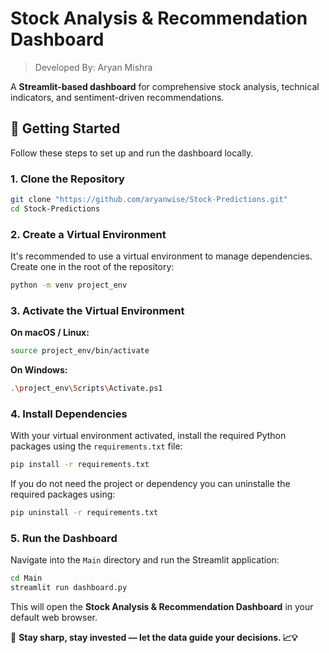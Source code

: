 # Stock Analysis & Recommendation Dashboard

> Developed By: Aryan Mishra

A **Streamlit-based dashboard** for comprehensive stock analysis, technical indicators, and sentiment-driven recommendations.

## 🚀 Getting Started

Follow these steps to set up and run the dashboard locally.

### 1. Clone the Repository

```bash
git clone "https://github.com/aryanwise/Stock-Predictions.git"
cd Stock-Predictions
```

### 2. Create a Virtual Environment

It's recommended to use a virtual environment to manage dependencies. Create one in the root of the repository:

```bash
python -m venv project_env
```

### 3. Activate the Virtual Environment

**On macOS / Linux:**

```bash
source project_env/bin/activate
```

**On Windows:**

```bash
.\project_env\Scripts\Activate.ps1
```

### 4. Install Dependencies

With your virtual environment activated, install the required Python packages using the `requirements.txt` file:

```bash
pip install -r requirements.txt
```

If you do not need the project or dependency you can uninstalle the required packages using:

```bash
pip uninstall -r requirements.txt
```

### 5. Run the Dashboard

Navigate into the `Main` directory and run the Streamlit application:

```bash
cd Main
streamlit run dashboard.py
```

This will open the **Stock Analysis & Recommendation Dashboard** in your default web browser.


🚀 **Stay sharp, stay invested — let the data guide your decisions. 📈💡**

